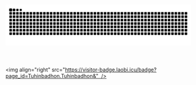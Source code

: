 <img src="https://raw.githubusercontent.com/Tuhinbadhon/Tuhinbadhon/output/snake.svg" alt="Snake animation" />

###

<br clear="both">

<img align="right" src="https://visitor-badge.laobi.icu/badge?page_id=Tuhinbadhon.Tuhinbadhon&"  />

###

